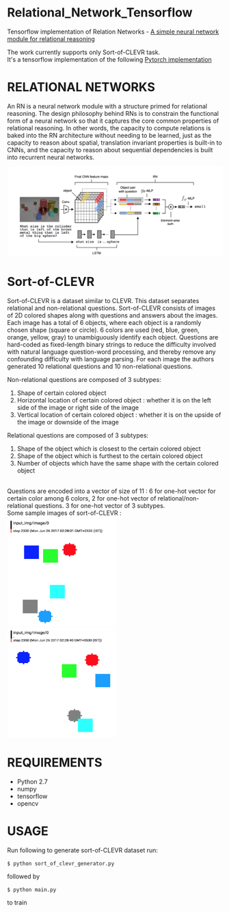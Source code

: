 # Relational_Network_Tensorflow
Tensorflow implementation of Relation Networks - <a href="https://arxiv.org/pdf/1706.01427.pdf"> A simple neural network module for relational reasoning</a>

The work currently supports only Sort-of-CLEVR task. <br>
It's a tensorflow implementation of the following <a href="https://github.com/kimhc6028/relational-networks/blob/master/README.md#sort-of-clevr">Pytorch implementation</a>

# RELATIONAL NETWORKS

An RN is a neural network module with a structure primed for relational reasoning. The design philosophy behind RNs is to constrain the functional form of a neural network so that it captures the core common properties of relational reasoning. In other words, the capacity to compute relations is baked into the RN architecture without needing to be learned, just as the capacity to reason about spatial, translation invariant properties is built-in to CNNs, and the capacity to reason about sequential dependencies is built into recurrent neural networks.

<img src="https://github.com/shamitlal/Relational_Network_Tensorflow/blob/master/figures/rn.png">

# Sort-of-CLEVR

Sort-of-CLEVR is a dataset similar to CLEVR. This dataset separates relational and non-relational questions. Sort-of-CLEVR consists of images of 2D colored shapes along with questions and answers about the images. Each image has a total of 6 objects, where each object is a randomly chosen shape (square or circle). 6 colors are used (red, blue, green, orange, yellow, gray) to unambiguously identify each object. Questions are hard-coded as fixed-length binary strings to reduce the difficulty involved with natural language question-word processing, and thereby remove any confounding difficulty with language parsing. For each image the authors generated 10 relational questions and 10 non-relational questions. <br>

Non-relational questions are composed of 3 subtypes:
<ol>
<li>Shape of certain colored object</li>
<li>Horizontal location of certain colored object : whether it is on the left side of the image or right side of the image</li>
<li>Vertical location of certain colored object : whether it is on the upside of the image or downside of the image</li>
</ol>

Relational questions are composed of 3 subtypes:
<ol>
<li>Shape of the object which is closest to the certain colored object</li>
<li>Shape of the object which is furthest to the certain colored object</li>
<li>Number of objects which have the same shape with the certain colored object</li>
</ol>
<br>
Questions are encoded into a vector of size of 11 : 6 for one-hot vector for certain color among 6 colors, 2 for one-hot vector of relational/non-relational questions. 3 for one-hot vector of 3 subtypes.
<br>
Some sample images of sort-of-CLEVR : <br>
<img src="https://github.com/shamitlal/Relational_Network_Tensorflow/blob/master/figures/soc1.png" width="256" height="256">
<img src="https://github.com/shamitlal/Relational_Network_Tensorflow/blob/master/figures/soc2.png" width="256" height="256">

# REQUIREMENTS
<ul>
<li>Python 2.7</li>
<li>numpy</li>
<li>tensorflow</li>
<li>opencv</li>
</ul>

# USAGE

Run following to generate sort-of-CLEVR dataset run:
```
$ python sort_of_clevr_generator.py
```
followed by 
```
$ python main.py
```
to train
